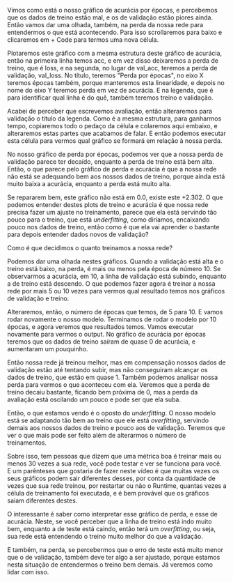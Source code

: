 Vimos como está o nosso gráfico de acurácia por épocas, e percebemos que os dados de treino estão mal, e os de validação estão piores ainda. Então vamos dar uma olhada, também, na perda da nossa rede para entendermos o que está acontecendo. Para isso scrollaremos para baixo e clicaremos em + Code para termos uma nova célula.

Plotaremos este gráfico com a mesma estrutura deste gráfico de acurácia, então na primeira linha temos acc, e em vez disso deixaremos a perda de treino, que é loss, e na segunda, no lugar de val_acc, teremos a perda de validação, val_loss. No título, teremos "Perda por épocas", no eixo X teremos épocas também, porque manteremos esta linearidade, e depois no nome do eixo Y teremos perda em vez de acurácia. E na legenda, que é para identificar qual linha é do quê, também teremos treino e validação.

Acabei de perceber que escrevemos avaliação, então alteraremos para validação o título da legenda. Como é a mesma estrutura, para ganharmos tempo, copiaremos todo o pedaço da célula e colaremos aqui embaixo, e alteraremos estas partes que acabamos de falar. E então podemos executar esta célula para vermos qual gráfico se formará em relação à nossa perda.

No nosso gráfico de perda por épocas, podemos ver que a nossa perda de validação parece ter decaído, enquanto a perda de treino está bem alta. Então, o que parece pelo gráfico de perda e acurácia é que a nossa rede não está se adequando bem aos nossos dados de treino, porque ainda está muito baixa a acurácia, enquanto a perda está muito alta.

Se repararem bem, este gráfico não está em 0.0, existe este +2.302. O que podemos entender destes plots de treino e acurácia é que nossa rede precisa fazer um ajuste no treinamento, parece que ela está servindo tão pouco para o treino, que está _underfitting_, como diríamos, encaixando pouco nos dados de treino, então como é que ela vai aprender o bastante para depois entender dados novos de validação?

Como é que decidimos o quanto treinamos a nossa rede?

Podemos dar uma olhada nestes gráficos. Quando a validação está alta e o treino está baixo, na perda, é mais ou menos pela época de número 10. Se observarmos a acurácia, em 10, a linha de validação está subindo, enquanto a de treino está descendo. O que podemos fazer agora é treinar a nossa rede por mais 5 ou 10 vezes para vermos qual resultado temos nos gráficos de validação e treino.

Alteraremos, então, o número de épocas que temos, de 5 para 10. E vamos rodar novamente o nosso modelo. Terminamos de rodar o modelo por 10 épocas, e agora veremos que resultados temos. Vamos executar novamente para vermos o output. No gráfico de acurácia por épocas teremos que os dados de treino saíram de quase 0 de acurácia, e aumentaram um pouquinho.

Então nossa rede já treinou melhor, mas em compensação nossos dados de validação estão até tentando subir, mas não conseguiram alcançar os dados de treino, que estão em quase 1. Também podemos analisar nossa perda para vermos o que aconteceu com ela. Veremos que a perda de treino decaiu bastante, ficando bem próxima de 0, mas a perda da avaliação está oscilando um pouco e pode ser que ela suba.

Então, o que estamos vendo é o oposto do _underfitting_. O nosso modelo está se adaptando tão bem ao treino que ele está _overfitting_, servindo demais aos nossos dados de treino e pouco aos de validação. Teremos que ver o que mais pode ser feito além de alterarmos o número de treinamentos.

Sobre isso, tem pessoas que dizem que uma métrica boa é treinar mais ou menos 30 vezes a sua rede, você pode testar e ver se funciona para você. E um parênteses que gostaria de fazer neste vídeo é que muitas vezes os seus gráficos podem sair diferentes desses, por conta da quantidade de vezes que sua rede treinou, por restartar ou não o Runtime, quantas vezes a célula de treinamento foi executada, e é bem provável que os gráficos saiam diferentes destes.

O interessante é saber como interpretar esse gráfico de perda, e esse de acurácia. Neste, se você perceber que a linha de treino está indo muito bem, enquanto a de teste está caindo, então terá um _overfitting_, ou seja, sua rede está entendendo o treino muito melhor do que a validação.

E também, na perda, se percebermos que o erro de teste está muito menor que o de validação, também deve ter algo a ser ajustado, porque estamos nesta situação de entendermos o treino bem demais. Já veremos como lidar com isso.